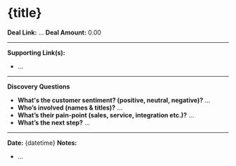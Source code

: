 # {title}

**Deal Link:** ...
**Deal Amount:** 0.00

- - -

**Supporting Link(s):**

* ...

- - -

**Discovery Questions**

* **What's the customer sentiment? (positive, neutral, negative)?**
...
* **Who’s involved (names & titles)?**
...
* **What’s their pain-point (sales, service, integration etc.)?**
...
* **What’s the next step?**
...

- - -

**Date:** {datetime}
**Notes:**

* ...